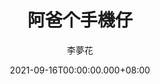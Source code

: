 ---
issue: 446
title: 阿爸个手機仔
author: 李夢花
language: 海陸
date: 2021-09-16T00:00:00.000+08:00
topic: 抒懷
difficulty: 2
wikidata: Q131449254
wikidata_link: https://www.wikidata.org/wiki/Q131449254
author_wikidata_link: https://www.wikidata.org/wiki/undefined
author_wikidata: Q131448197
---